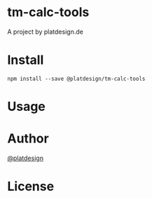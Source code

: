 # tm-calc-tools

A project by platdesign.de


# Install

`npm install --save @platdesign/tm-calc-tools`

# Usage


# Author

[@platdesign](https://twitter.com/platdesign)

# License
